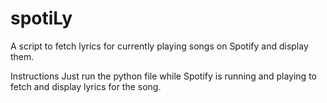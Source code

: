 # spotiLy
A script to fetch lyrics for currently playing songs on Spotify and display them.


Instructions
Just run the python file while Spotify is running and playing to fetch and display lyrics for the song.
